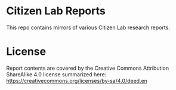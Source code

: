 # Citizen Lab Reports

This repo contains mirrors of various Citizen Lab research reports.

# License
Report contents are covered by the Creative Commons Attribution ShareAlike 4.0 license summarized here: https://creativecommons.org/licenses/by-sa/4.0/deed.en 

